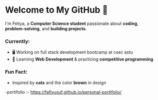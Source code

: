 # Welcome to My GitHub 👋

I'm Fetiya, a **Computer Science student** passionate about **coding**, **problem-solving**, and **building projects**.

### Currently:
- 🖥️ Working on full stack development bootcamp at csec astu  
- 🌱 Learning **Web Development** & practicing **competitive programming**


### Fun Fact:
- Inspired by **cats** and the color **brown** in design  

-portifolio :- https://fafiyusuf.github.io/personal-portifolio/
